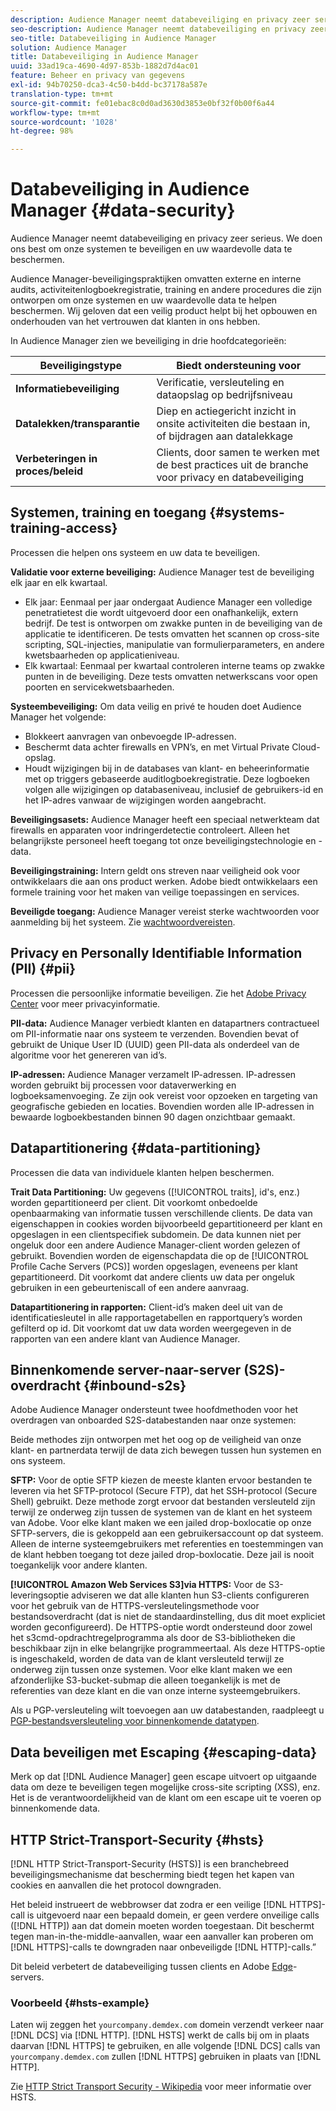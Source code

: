 ```yaml
---
description: Audience Manager neemt databeveiliging en privacy zeer serieus. We doen ons best om onze systemen te beveiligen en uw waardevolle data te beschermen.
seo-description: Audience Manager neemt databeveiliging en privacy zeer serieus. We doen ons best om onze systemen te beveiligen en uw waardevolle data te beschermen.
seo-title: Databeveiliging in Audience Manager
solution: Audience Manager
title: Databeveiliging in Audience Manager
uuid: 33ad19ca-4690-4d97-853b-1882d7d4ac01
feature: Beheer en privacy van gegevens
exl-id: 94b70250-dca3-4c50-b4dd-bc37178a587e
translation-type: tm+mt
source-git-commit: fe01ebac8c0d0ad3630d3853e0bf32f0b00f6a44
workflow-type: tm+mt
source-wordcount: '1028'
ht-degree: 98%

---
```


# Databeveiliging in Audience Manager {#data-security}

Audience Manager neemt databeveiliging en privacy zeer serieus. We doen ons best om onze systemen te beveiligen en uw waardevolle data te beschermen.

Audience Manager-beveiligingspraktijken omvatten externe en interne audits, activiteitenlogboekregistratie, training en andere procedures die zijn ontworpen om onze systemen en uw waardevolle data te helpen beschermen. Wij geloven dat een veilig product helpt bij het opbouwen en onderhouden van het vertrouwen dat klanten in ons hebben.

In Audience Manager zien we beveiliging in drie hoofdcategorieën:

| Beveiligingstype | Biedt ondersteuning voor |
|---|---|
| **Informatiebeveiliging** | Verificatie, versleuteling en dataopslag op bedrijfsniveau |
| **Datalekken/transparantie** | Diep en actiegericht inzicht in onsite activiteiten die bestaan in, of bijdragen aan datalekkage |
| **Verbeteringen in proces/beleid** | Clients, door samen te werken met de best practices uit de branche voor privacy en databeveiliging |

## Systemen, training en toegang {#systems-training-access}

Processen die helpen ons systeem en uw data te beveiligen.

**Validatie voor externe beveiliging:**  Audience Manager test de beveiliging elk jaar en elk kwartaal.

* Elk jaar: Eenmaal per jaar ondergaat Audience Manager een volledige penetratietest die wordt uitgevoerd door een onafhankelijk, extern bedrijf. De test is ontworpen om zwakke punten in de beveiliging van de applicatie te identificeren. De tests omvatten het scannen op cross-site scripting, SQL-injecties, manipulatie van formulierparameters, en andere kwetsbaarheden op applicatieniveau.
* Elk kwartaal: Eenmaal per kwartaal controleren interne teams op zwakke punten in de beveiliging. Deze tests omvatten netwerkscans voor open poorten en servicekwetsbaarheden.

**Systeembeveiliging:**  Om data veilig en privé te houden doet Audience Manager het volgende:

* Blokkeert aanvragen van onbevoegde IP-adressen.
* Beschermt data achter firewalls en VPN’s, en met Virtual Private Cloud-opslag.
* Houdt wijzigingen bij in de databases van klant- en beheerinformatie met op triggers gebaseerde auditlogboekregistratie. Deze logboeken volgen alle wijzigingen op databaseniveau, inclusief de gebruikers-id en het IP-adres vanwaar de wijzigingen worden aangebracht.

**Beveiligingsasets:**  Audience Manager heeft een speciaal netwerkteam dat firewalls en apparaten voor indringerdetectie controleert. Alleen het belangrijkste personeel heeft toegang tot onze beveiligingstechnologie en -data.

**Beveiligingstraining:**  Intern geldt ons streven naar veiligheid ook voor ontwikkelaars die aan ons product werken. Adobe biedt ontwikkelaars een formele training voor het maken van veilige toepassingen en services.

**Beveiligde toegang:**  Audience Manager vereist sterke wachtwoorden voor aanmelding bij het systeem. Zie [wachtwoordvereisten](../../reference/password-requirements.md).

## Privacy en Personally Identifiable Information (PII) {#pii}

Processen die persoonlijke informatie beveiligen. Zie het [Adobe Privacy Center](https://www.adobe.com/nl/privacy/advertising-services.html) voor meer privacyinformatie.

**PII-data:**  Audience Manager verbiedt klanten en datapartners contractueel om PII-informatie naar ons systeem te verzenden. Bovendien bevat of gebruikt de Unique User ID (UUID) geen PII-data als onderdeel van de algoritme voor het genereren van id’s.

**IP-adressen:**  Audience Manager verzamelt IP-adressen. IP-adressen worden gebruikt bij processen voor dataverwerking en logboeksamenvoeging. Ze zijn ook vereist voor opzoeken en targeting van geografische gebieden en locaties. Bovendien worden alle IP-adressen in bewaarde logboekbestanden binnen 90 dagen onzichtbaar gemaakt.

## Datapartitionering {#data-partitioning}

Processen die data van individuele klanten helpen beschermen.

**Trait Data Partitioning:**  Uw gegevens ([!UICONTROL traits], id&#39;s, enz.) worden gepartitioneerd per client. Dit voorkomt onbedoelde openbaarmaking van informatie tussen verschillende clients. De data van eigenschappen in cookies worden bijvoorbeeld gepartitioneerd per klant en opgeslagen in een clientspecifiek subdomein. De data kunnen niet per ongeluk door een andere Audience Manager-client worden gelezen of gebruikt. Bovendien worden de eigenschapdata die op de [!UICONTROL Profile Cache Servers (PCS)] worden opgeslagen, eveneens per klant gepartitioneerd. Dit voorkomt dat andere clients uw data per ongeluk gebruiken in een gebeurteniscall of een andere aanvraag.

**Datapartitionering in rapporten:**  Client-id’s maken deel uit van de identificatiesleutel in alle rapportagetabellen en rapportquery’s worden gefilterd op id. Dit voorkomt dat uw data worden weergegeven in de rapporten van een andere klant van Audience Manager.

## Binnenkomende server-naar-server (S2S)-overdracht {#inbound-s2s}

Adobe Audience Manager ondersteunt twee hoofdmethoden voor het overdragen van onboarded S2S-databestanden naar onze systemen:

Beide methodes zijn ontworpen met het oog op de veiligheid van onze klant- en partnerdata terwijl de data zich bewegen tussen hun systemen en ons systeem.

**SFTP:** Voor de optie SFTP kiezen de meeste klanten ervoor bestanden te leveren via het SFTP-protocol (Secure FTP), dat het SSH-protocol (Secure Shell) gebruikt. Deze methode zorgt ervoor dat bestanden versleuteld zijn terwijl ze onderweg zijn tussen de systemen van de klant en het systeem van Adobe. Voor elke klant maken we een jailed drop-boxlocatie op onze SFTP-servers, die is gekoppeld aan een gebruikersaccount op dat systeem. Alleen de interne systeemgebruikers met referenties en toestemmingen van de klant hebben toegang tot deze jailed drop-boxlocatie. Deze jail is nooit toegankelijk voor andere klanten.

**[!UICONTROL Amazon Web Services S3]via HTTPS:** Voor de S3-leveringsoptie adviseren we dat alle klanten hun S3-clients configureren voor het gebruik van de HTTPS-versleutelingsmethode voor bestandsoverdracht (dat is niet de standaardinstelling, dus dit moet expliciet worden geconfigureerd). De HTTPS-optie wordt ondersteund door zowel het s3cmd-opdrachtregelprogramma als door de S3-bibliotheken die beschikbaar zijn in elke belangrijke programmeertaal. Als deze HTTPS-optie is ingeschakeld, worden de data van de klant versleuteld terwijl ze onderweg zijn tussen onze systemen. Voor elke klant maken we een afzonderlijke S3-bucket-submap die alleen toegankelijk is met de referenties van deze klant en die van onze interne systeemgebruikers.

Als u PGP-versleuteling wilt toevoegen aan uw databestanden, raadpleegt u [PGP-bestandsversleuteling voor binnenkomende datatypen](../../integration/sending-audience-data/batch-data-transfer-explained/inbound-file-encryption.md).

## Data beveiligen met Escaping {#escaping-data}

Merk op dat [!DNL Audience Manager] geen escape uitvoert op uitgaande data om deze te beveiligen tegen mogelijke cross-site scripting (XSS), enz. Het is de verantwoordelijkheid van de klant om een escape uit te voeren op binnenkomende data.

## HTTP Strict-Transport-Security {#hsts}

[!DNL HTTP Strict-Transport-Security (HSTS)] is een branchebreed beveiligingsmechanisme dat bescherming biedt tegen het kapen van cookies en aanvallen die het protocol downgraden.

Het beleid instrueert de webbrowser dat zodra er een veilige [!DNL HTTPS]-call is uitgevoerd naar een bepaald domein, er geen verdere onveilige calls ([!DNL HTTP]) aan dat domein moeten worden toegestaan. Dit beschermt tegen man-in-the-middle-aanvallen, waar een aanvaller kan proberen om [!DNL HTTPS]-calls te downgraden naar onbeveiligde [!DNL HTTP]-calls.”

Dit beleid verbetert de databeveiliging tussen clients en Adobe [Edge](../../reference/system-components/components-edge.md)-servers.

### Voorbeeld {#hsts-example}

Laten wij zeggen het `yourcompany.demdex.com` domein verzendt verkeer naar [!DNL DCS] via [!DNL HTTP]. [!DNL HSTS] werkt de calls bij om in plaats daarvan [!DNL HTTPS] te gebruiken, en alle volgende [!DNL DCS] calls van `yourcompany.demdex.com` zullen [!DNL HTTPS] gebruiken in plaats van [!DNL HTTP].

Zie [HTTP Strict Transport Security - Wikipedia](https://nl.wikipedia.org/wiki/HTTP_Strict_Transport_Security) voor meer informatie over HSTS.
